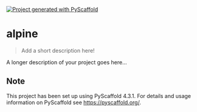 <!-- These are examples of badges you might want to add to your README:
     please update the URLs accordingly

[![Built Status](https://api.cirrus-ci.com/github/<USER>/alpine.svg?branch=main)](https://cirrus-ci.com/github/<USER>/alpine)
[![ReadTheDocs](https://readthedocs.org/projects/alpine/badge/?version=latest)](https://alpine.readthedocs.io/en/stable/)
[![Coveralls](https://img.shields.io/coveralls/github/<USER>/alpine/main.svg)](https://coveralls.io/r/<USER>/alpine)
[![PyPI-Server](https://img.shields.io/pypi/v/alpine.svg)](https://pypi.org/project/alpine/)
[![Conda-Forge](https://img.shields.io/conda/vn/conda-forge/alpine.svg)](https://anaconda.org/conda-forge/alpine)
[![Monthly Downloads](https://pepy.tech/badge/alpine/month)](https://pepy.tech/project/alpine)
[![Twitter](https://img.shields.io/twitter/url/http/shields.io.svg?style=social&label=Twitter)](https://twitter.com/alpine)
-->

[![Project generated with PyScaffold](https://img.shields.io/badge/-PyScaffold-005CA0?logo=pyscaffold)](https://pyscaffold.org/)

# alpine

> Add a short description here!

A longer description of your project goes here...


<!-- pyscaffold-notes -->

## Note

This project has been set up using PyScaffold 4.3.1. For details and usage
information on PyScaffold see https://pyscaffold.org/.

